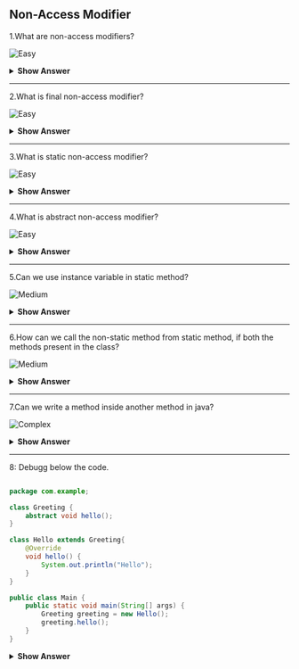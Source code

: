 ## Non-Access Modifier

1.What are non-access modifiers?

![Easy](https://github.com/revaturelabs/interviewquestions/blob/dev/ComplexityTags/simple%20(2).svg)
<details>
    <summary><b> Show Answer </b></summary> 
<blockquote>

 - It will not change the scope but it will add some functionality. There are three types of non-access modifires. They are,
    - Final
    - Static
    - Abstract
</blockqoute>  
</details>

---

2.What is final non-access modifier?

![Easy](https://github.com/revaturelabs/interviewquestions/blob/dev/ComplexityTags/simple%20(2).svg)
<details>
    <summary><b> Show Answer </b></summary> 
<blockquote>
- Final is the keyword that can be used with class, variable, and method.
    1.	Final variable – The value can’t be changed
    2.	Final method – The method can’t be overridden
    3.	Final class – No subclasses can be created
</blockqoute>  
</details>

---

3.What is static non-access modifier?

![Easy](https://github.com/revaturelabs/interviewquestions/blob/dev/ComplexityTags/simple%20(2).svg)
<details>
    <summary><b> Show Answer </b></summary> 
<blockquote> 
  
- When we use static before variable or method that will not belong to any object. It belongs to the class. 
- There is no need to create an object for the class to access the static variable or static method. We can use the class name to call them with respect to the access modifier.
- If we use the object name to call the static method or variable, the compiler will replace the name of the object with class.
</blockqoute>
</details>

---

4.What is abstract non-access modifier?

![Easy](https://github.com/revaturelabs/interviewquestions/blob/dev/ComplexityTags/simple%20(2).svg)
<details>
    <summary><b> Show Answer </b></summary> 
<blockquote>

- If we add abstract keyword with method, we can't add method definition to the method and abstract method presents in abstract class.
- If we add abstract keyword with class, we can't make the class extended from another class. It can be extended from only another abstract class.
- we can't create object for abstract class.
</blockqoute>  
</details>

---

5.Can we use instance variable in static method?

![Medium](https://github.com/revaturelabs/interviewquestions/blob/dev/ComplexityTags/Medium%20(2).svg)
<details>
    <summary><b> Show Answer </b></summary> 
<blockquote>

>No, we can't use instance variable in static method because instance variable belongs to the property of object where static method belongs to the property of class. So, we can use static variable in static method.
</blockqoute>  
</details>

---

6.How can we call the non-static method from static method, if both the methods present in the class?

![Medium](https://github.com/revaturelabs/interviewquestions/blob/dev/ComplexityTags/Medium%20(2).svg)
<details>
    <summary><b> Show Answer </b></summary> 
<blockquote>

- We need to create an object to call the non-static method from static method where both the methods presents in the same class.
- In general, non-static methods are called using objects and static methods are called using class name.
</blockqoute>  
</details>

---

7.Can we write a method inside another method in java?

![Complex](https://github.com/revaturelabs/interviewquestions/blob/dev/ComplexityTags/Complex%20(2).svg)
<details>
    <summary><b> Show Answer </b></summary> 
<blockquote>

No, we can't directly write a method inside method in java. If we want to create a method inside method, we have to create a local class inside the method then we can add method inside it.

**Example**
``` java
class Greeting {
	void hello() {
		class Hi {
			void hiMethod() {
				System.out.println("Hi Good Morning");
			}
		}
		Hi hi = new Hi();
		hi.hiMethod();
	}
}

public class Main {
	public static void main(String[] args) {
		Greeting greeting = new Greeting();
		greeting.hello();
	}
}
```
**Output**
```
Hi Good Morning
```

>In the above code, the `hello` method has local class `Hi` that consists `hiMethod`. We need to create object to access the method.
</blockqoute>  
</details>

---

8: Debugg below the code.

``` java 

package com.example;

class Greeting {
	abstract void hello();
}

class Hello extends Greeting{
	@Override
	void hello() {
		System.out.println("Hello");
	}
}

public class Main {
	public static void main(String[] args) {
		Greeting greeting = new Hello();
		greeting.hello();
	}
}

```
<details>
    <summary><b> Show Answer </b></summary> 
<blockquote>

- The method `hello()` is an abstract method that should be in abstract class.
- Therefore, the class `Greeting` should be `abstract`.
</blockqoute>
</details>
